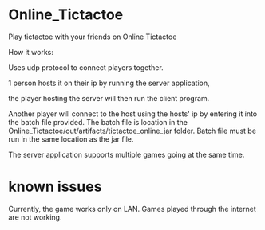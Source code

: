 # Online_Tictactoe

Play tictactoe with your friends on Online Tictactoe


How it works:

Uses udp protocol to connect players together.

1 person hosts it on their ip by running the server application,

the player hosting the server will then run the client program.

Another player will connect to the host using the hosts' ip by entering it into the batch file provided. The batch file is location in the 
Online_Tictactoe/out/artifacts/tictactoe_online_jar folder. Batch file must be run in the same location as the jar file.

The server application supports multiple games going at the same time.


# known issues
Currently, the game works only on LAN. Games played through the internet are not working.
